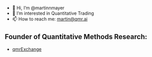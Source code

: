 - 👋 Hi, I’m @martinnmayer
- 👀 I’m interested in Quantitative Trading
- 📫 How to reach me: martin@qmr.ai

## Founder of Quantitative Methods Research:
- [qmrExchange](https://github.com/QMResearch/qmrExchange)

<!---
martinnmayer/martinnmayer is a ✨ special ✨ repository because its `README.md` (this file) appears on your GitHub profile.
You can click the Preview link to take a look at your changes.
--->
